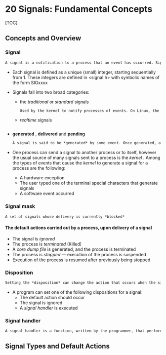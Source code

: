 # 20 Signals: Fundamental Concepts

[TOC]

## Concepts and Overview

### Signal

```markdown
A signal is a notification to a process that an event has occurred. Signals are sometimes described as *software interrupts*
```

* Each signal is defined as a unique (small) integer, starting sequentially from 1. These integers are defined in <signal.h> with symbolic names of the form SIGxxxx

* Signals fall into two broad categories:

  * the *traditional* or *standard* signals

    ```markdown
    Used by the kernel to notify processes of events. On Linux, the standard signals are numbered from 1 to 31.
    ```

  * *realtime* signals

    ```markdown
    
    ```

* **generated** , **delivered** and **pending**

  ```markdown
  A signal is said to be *generated* by some event. Once generated, a signal is later *delivered* to a process, which then takes some action in response to the signal. Between the time it is generated and the time it is delivered, a signal is said to be *pending*
  ```

  

* One process can send a signal to another process or to itself, however the usual source of many signals sent to a process is the *kernel* . Among the types of events that cause the *kernel* to generate a signal for a process are the following:

  * A hardware exception
  * The user typed one of the terminal special characters that generate signals
  * A software event occurred

### Signal mask
```markdown
A set of signals whose delivery is currently *blocked*
```

#### The default actions carried out by a process, upon delivery of a signal

* The signal is *ignored*
* The process is *terminated* (Killed)
* A *core dump file* is generated, and the process is terminated
* The process is *stopped* — execution of the process is suspended
* Execution of the process is resumed after previously being stopped

### Disposition

```markdown
Setting the *disposition* can change the action that occurs when the signal is delivered
```

* A program can set one of the following dispositions for a signal:
  * The default action should occur
  * The signal is ignored
  * A *signal handler* is executed

### Signal handler

```markdown
A signal handler is a function, written by the programmer, that performs appropriate tasks in response to the delivery of a signal
```

## Signal Types and Default Actions